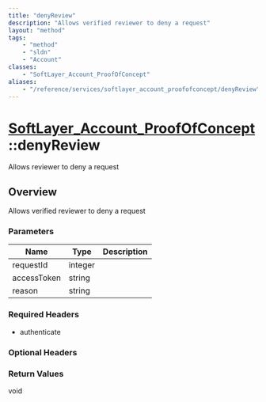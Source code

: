```yaml
---
title: "denyReview"
description: "Allows verified reviewer to deny a request"
layout: "method"
tags:
    - "method"
    - "sldn"
    - "Account"
classes:
    - "SoftLayer_Account_ProofOfConcept"
aliases:
    - "/reference/services/softlayer_account_proofofconcept/denyReview"
---
```

# [SoftLayer_Account_ProofOfConcept](/reference/services/SoftLayer_Account_ProofOfConcept)::denyReview

Allows reviewer to deny a request


## Overview 
Allows verified reviewer to deny a request 

### Parameters 
|Name | Type | Description |
| --- | --- | --- |
|requestId| integer| |
|accessToken| string| |
|reason| string| |


### Required Headers
* authenticate

### Optional Headers

### Return Values
void

